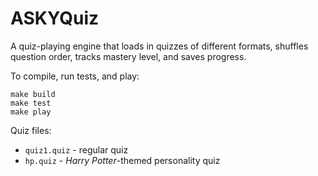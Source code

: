 # ASKYQuiz

A quiz-playing engine that loads in quizzes of different formats, shuffles
question order, tracks mastery level, and saves progress.

To compile, run tests, and play:

    make build
    make test
    make play

Quiz files:

- `quiz1.quiz` - regular quiz
- `hp.quiz` - _Harry Potter_-themed personality quiz
